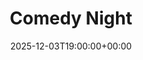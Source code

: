 ---
title: "Comedy Night"
date: 2025-12-03T19:00:00+00:00
lng: "-1.1976613633106923"
lat: "52.940099926531374"
--- 